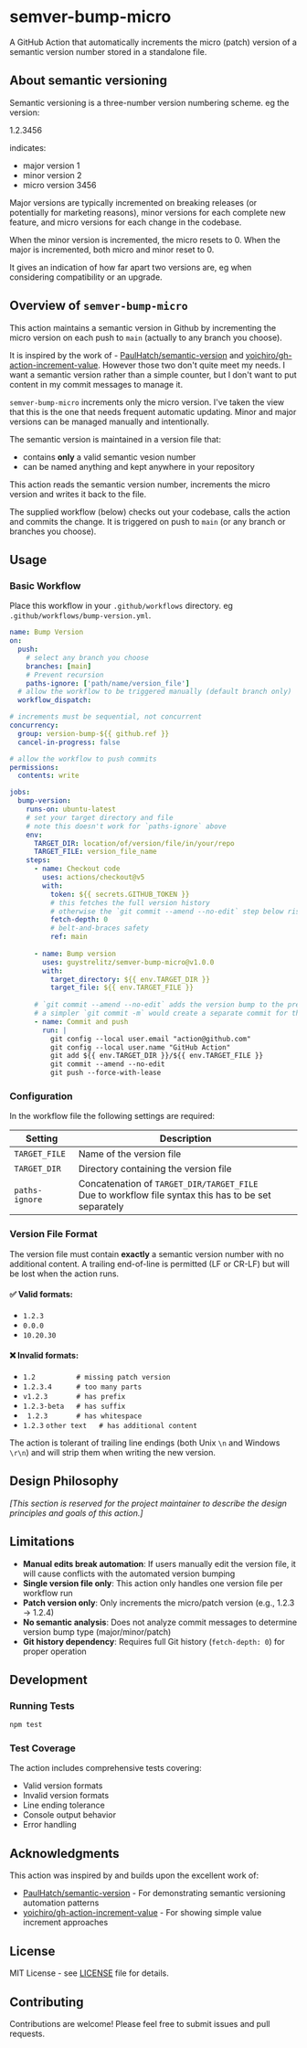 # semver-bump-micro
A GitHub Action that automatically increments the micro (patch) version of a semantic version number stored in a standalone file.

## About semantic versioning
Semantic versioning is a three-number version numbering scheme. eg the version:

  1.2.3456

indicates:
- major version 1
- minor version 2
- micro version 3456

Major versions are typically incremented on breaking releases (or potentially for marketing reasons), minor versions for each complete new feature, and micro versions for each change in the codebase.

When the minor version is incremented, the micro resets to 0. When the major is incremented, both micro and minor reset to 0.

It gives an indication of how far apart two versions are, eg when considering compatibility or an upgrade.

## Overview of `semver-bump-micro`
This action maintains a semantic version in Github by incrementing the micro version on each push to `main` (actually to any branch you choose).

It is inspired by the work of - [PaulHatch/semantic-version](https://github.com/PaulHatch/semantic-version) and [yoichiro/gh-action-increment-value](https://github.com/yoichiro/gh-action-increment-value). However those two don't quite meet my needs. I want a semantic version rather than a simple counter, but I don't want to put content in my commit messages to manage it.

`semver-bump-micro` increments only the micro version. I've taken the view that this is the one that needs frequent automatic updating. Minor and major versions can be managed manually and intentionally.

The semantic version is maintained in a version file that:
- contains **only** a valid semantic vesion number
- can be named anything and kept anywhere in your repository

This action reads the semantic version number, increments the micro version and writes it back to the file.

The supplied workflow (below) checks out your codebase, calls the action and commits the change. It is triggered on push to `main` (or any branch or branches you choose).

## Usage

### Basic Workflow
Place this workflow in your `.github/workflows` directory.
eg `.github/workflows/bump-version.yml`.

```yaml
name: Bump Version
on:
  push:
    # select any branch you choose
    branches: [main]
    # Prevent recursion
    paths-ignore: ['path/name/version_file']
  # allow the workflow to be triggered manually (default branch only)
  workflow_dispatch:

# increments must be sequential, not concurrent
concurrency:
  group: version-bump-${{ github.ref }}
  cancel-in-progress: false

# allow the workflow to push commits
permissions:
  contents: write

jobs:
  bump-version:
    runs-on: ubuntu-latest
    # set your target directory and file
    # note this doesn't work for `paths-ignore` above
    env:
      TARGET_DIR: location/of/version/file/in/your/repo
      TARGET_FILE: version_file_name
    steps:
      - name: Checkout code
        uses: actions/checkout@v5
        with:
          token: ${{ secrets.GITHUB_TOKEN }}
          # this fetches the full version history
          # otherwise the `git commit --amend --no-edit` step below risks flattening your repository history
          fetch-depth: 0
          # belt-and-braces safety
          ref: main
      
      - name: Bump version
        uses: guystrelitz/semver-bump-micro@v1.0.0
        with:
          target_directory: ${{ env.TARGET_DIR }}
          target_file: ${{ env.TARGET_FILE }}
      
      # `git commit --amend --no-edit` adds the version bump to the previous commit, ie keeps the version change with the code that it relates to
      # a simpler `git commit -m` would create a separate commit for the version bump
      - name: Commit and push
        run: |
          git config --local user.email "action@github.com"
          git config --local user.name "GitHub Action"
          git add ${{ env.TARGET_DIR }}/${{ env.TARGET_FILE }}
          git commit --amend --no-edit
          git push --force-with-lease
```

### Configuration
In the workflow file the following settings are required:

| Setting        | Description                           |
|----------------|---------------------------------------|
| `TARGET_FILE`  | Name of the version file              |
| `TARGET_DIR`   | Directory containing the version file |
| `paths-ignore` | Concatenation of `TARGET_DIR/TARGET_FILE`<br>Due to workflow file syntax this has to be set separately|

### Version File Format

The version file must contain **exactly** a semantic version number with no additional content. A trailing end-of-line is permitted (LF or CR-LF) but will be lost when the action runs.

#### ✅ Valid formats:
- `1.2.3`
- `0.0.0`
- `10.20.30`

#### ❌ Invalid formats:
- `1.2          # missing patch version`
- `1.2.3.4      # too many parts`
- `v1.2.3       # has prefix`
- `1.2.3-beta   # has suffix`
- ` 1.2.3       # has whitespace`
- `1.2.3`
  `other text   # has additional content`

The action is tolerant of trailing line endings (both Unix `\n` and Windows `\r\n`) and will strip them when writing the new version.

## Design Philosophy

*[This section is reserved for the project maintainer to describe the design principles and goals of this action.]*

## Limitations

- **Manual edits break automation**: If users manually edit the version file, it will cause conflicts with the automated version bumping
- **Single version file only**: This action only handles one version file per workflow run
- **Patch version only**: Only increments the micro/patch version (e.g., 1.2.3 → 1.2.4)
- **No semantic analysis**: Does not analyze commit messages to determine version bump type (major/minor/patch)
- **Git history dependency**: Requires full Git history (`fetch-depth: 0`) for proper operation

## Development

### Running Tests

```bash
npm test
```

### Test Coverage

The action includes comprehensive tests covering:
- Valid version formats
- Invalid version formats  
- Line ending tolerance
- Console output behavior
- Error handling

## Acknowledgments

This action was inspired by and builds upon the excellent work of:

- [PaulHatch/semantic-version](https://github.com/PaulHatch/semantic-version) - For demonstrating semantic versioning automation patterns
- [yoichiro/gh-action-increment-value](https://github.com/yoichiro/gh-action-increment-value) - For showing simple value increment approaches

## License

MIT License - see [LICENSE](LICENSE) file for details.

## Contributing

Contributions are welcome! Please feel free to submit issues and pull requests.
